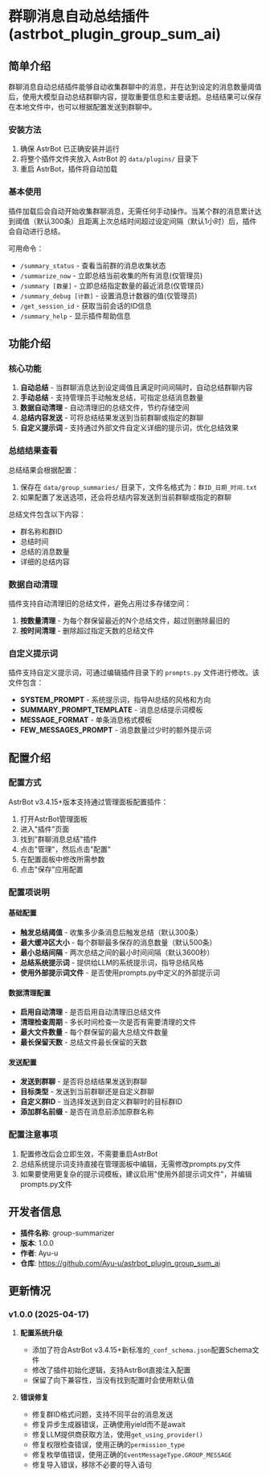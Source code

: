# 群聊消息自动总结插件 (astrbot_plugin_group_sum_ai)

## 简单介绍

群聊消息自动总结插件能够自动收集群聊中的消息，并在达到设定的消息数量阈值后，使用大模型自动总结群聊内容，提取重要信息和主要话题。总结结果可以保存在本地文件中，也可以根据配置发送到群聊中。

### 安装方法

1. 确保 AstrBot 已正确安装并运行
2. 将整个插件文件夹放入 AstrBot 的 `data/plugins/` 目录下
3. 重启 AstrBot，插件将自动加载

### 基本使用

插件加载后会自动开始收集群聊消息，无需任何手动操作。当某个群的消息累计达到阈值（默认300条）且距离上次总结时间超过设定间隔（默认1小时）后，插件会自动进行总结。

可用命令：

- `/summary_status` - 查看当前群的消息收集状态
- `/summarize_now` - 立即总结当前收集的所有消息(仅管理员)
- `/summary [数量]` - 立即总结指定数量的最近消息(仅管理员)
- `/summary_debug [计数]` - 设置消息计数器的值(仅管理员)
- `/get_session_id` - 获取当前会话的ID信息
- `/summary_help` - 显示插件帮助信息

## 功能介绍

### 核心功能

1. **自动总结** - 当群聊消息达到设定阈值且满足时间间隔时，自动总结群聊内容
2. **手动总结** - 支持管理员手动触发总结，可指定总结消息数量
3. **数据自动清理** - 自动清理旧的总结文件，节约存储空间
4. **总结内容发送** - 可将总结结果发送到当前群聊或指定的群聊
5. **自定义提示词** - 支持通过外部文件自定义详细的提示词，优化总结效果

### 总结结果查看

总结结果会根据配置：
1. 保存在 `data/group_summaries/` 目录下，文件名格式为：`群ID_日期_时间.txt`
2. 如果配置了发送选项，还会将总结内容发送到当前群聊或指定的群聊

总结文件包含以下内容：
- 群名称和群ID
- 总结时间
- 总结的消息数量
- 详细的总结内容

### 数据自动清理

插件支持自动清理旧的总结文件，避免占用过多存储空间：

1. **按数量清理** - 为每个群保留最近的N个总结文件，超过则删除最旧的
2. **按时间清理** - 删除超过指定天数的总结文件

### 自定义提示词

插件支持自定义提示词，可通过编辑插件目录下的 `prompts.py` 文件进行修改。该文件包含：

- **SYSTEM_PROMPT** - 系统提示词，指导AI总结的风格和方向
- **SUMMARY_PROMPT_TEMPLATE** - 消息总结提示词模板
- **MESSAGE_FORMAT** - 单条消息格式模板
- **FEW_MESSAGES_PROMPT** - 消息数量过少时的额外提示词

## 配置介绍

### 配置方式

AstrBot v3.4.15+版本支持通过管理面板配置插件：

1. 打开AstrBot管理面板
2. 进入"插件"页面
3. 找到"群聊消息总结"插件
4. 点击"管理"，然后点击"配置"
5. 在配置面板中修改所需参数
6. 点击"保存"应用配置

### 配置项说明

#### 基础配置

- **触发总结阈值** - 收集多少条消息后触发总结（默认300条）
- **最大缓冲区大小** - 每个群聊最多保存的消息数量（默认500条）
- **最小总结间隔** - 两次总结之间的最小时间间隔（默认3600秒）
- **总结系统提示词** - 提供给LLM的系统提示词，指导总结风格
- **使用外部提示词文件** - 是否使用prompts.py中定义的外部提示词

#### 数据清理配置

- **启用自动清理** - 是否启用自动清理旧总结文件
- **清理检查周期** - 多长时间检查一次是否有需要清理的文件
- **最大文件数量** - 每个群保留的最大总结文件数量
- **最长保留天数** - 总结文件最长保留的天数

#### 发送配置

- **发送到群聊** - 是否将总结结果发送到群聊
- **目标类型** - 发送到当前群聊还是自定义群聊
- **自定义群ID** - 当选择发送到自定义群聊时的目标群ID
- **添加群名前缀** - 是否在消息前添加原群名称

### 配置注意事项

1. 配置修改后会立即生效，不需要重启AstrBot
2. 总结系统提示词支持直接在管理面板中编辑，无需修改prompts.py文件
3. 如果要使用更复杂的提示词模板，建议启用"使用外部提示词文件"，并编辑prompts.py文件

## 开发者信息

- **插件名称**: group-summarizer
- **版本**: 1.0.0
- **作者**: Ayu-u
- **仓库**: https://github.com/Ayu-u/astrbot_plugin_group_sum_ai

## 更新情况

### v1.0.0 (2025-04-17)

1. **配置系统升级**
   - 添加了符合AstrBot v3.4.15+新标准的`_conf_schema.json`配置Schema文件
   - 修改了插件初始化逻辑，支持AstrBot直接注入配置
   - 保留了向下兼容性，当没有找到配置时会使用默认值

2. **错误修复**
   - 修复群ID格式问题，支持不同平台的消息发送
   - 修复异步生成器错误，正确使用yield而不是await
   - 修复LLM提供商获取方法，使用`get_using_provider()`
   - 修复权限检查错误，使用正确的`permission_type`
   - 修复枚举值错误，使用正确的`EventMessageType.GROUP_MESSAGE`
   - 修复导入错误，移除不必要的导入语句
